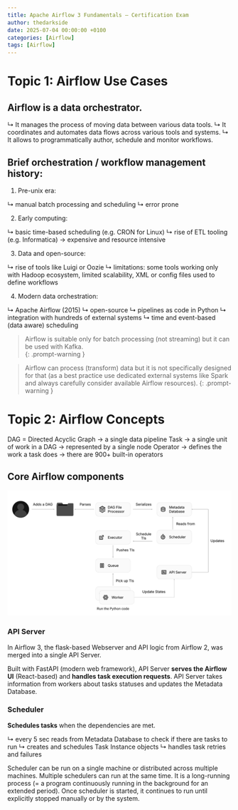 ```yaml
---
title: Apache Airflow 3 Fundamentals – Certification Exam
author: thedarkside
date: 2025-07-04 00:00:00 +0100
categories: [Airflow]
tags: [Airflow]
---
```


# Topic 1: Airflow Use Cases 

## Airflow is a data orchestrator. 

↳ It manages the process of moving data between various data tools. 
↳ It coordinates and automates data flows across various tools and systems. 
↳ It allows to programmatically author, schedule and monitor workflows.

## Brief orchestration / workflow management history:
1) Pre-unix era:

↳ manual batch processing and scheduling
↳ error prone

2) Early computing:

↳ basic time-based scheduling (e.g. CRON for Linux)
↳ rise of ETL tooling (e.g. Informatica) → expensive and resource intensive

3) Data and open-source:

↳ rise of tools like Luigi or Oozie
↳ limitations: some tools working only with Hadoop ecosystem, limited scalability, XML or config files used to define workflows 

4) Modern data orchestration:

↳ Apache Airflow (2015)
↳ open-source
↳ pipelines as code in Python
↳ integration with hundreds of external systems
↳ time and event-based (data aware) scheduling 

> Airflow is suitable only for batch processing (not streaming) but it can be used with Kafka.  
{: .prompt-warning }

> Airflow can process (transform) data but it is not specifically designed for that (as a best practice use dedicated external systems like Spark and always carefully consider available Airflow resources). 
{: .prompt-warning }

# Topic 2: Airflow Concepts

DAG = Directed Acyclic Graph → a single data pipeline
Task → a single unit of work in a DAG → represented by a single node
Operator → defines the work a task does → there are 900+ built-in operators

## Core Airflow components

![](/assets/img/airflow-3-exam/airflow-3-components.jpg)

### API Server 
In Airflow 3, the flask-based Webserver and API logic from Airflow 2, was merged into a single API Server.

Built with FastAPI (modern web framework), API Server **serves the Airflow UI** (React-based) and **handles task execution requests**. API Server takes information from workers about tasks statuses and updates the Metadata Database.


###  Scheduler 
**Schedules tasks** when the dependencies are met. 

↳ every 5 sec reads from Metadata Database to check if there are tasks to run
↳ creates and schedules Task Instance objects 
↳ handles task retries and failures

Scheduler can be run on a single machine or distributed across multiple machines. Multiple schedulers can run at the same time. It is a long-running process (= a program continuously running in the background for an extended period). Once scheduler is started, it continues to run until explicitly stopped manually or by the system. 
